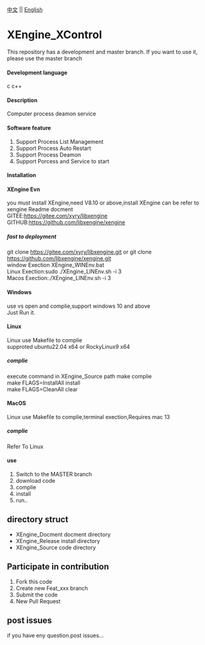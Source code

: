 [中文](README.md) ||  [English](README.en.md)  
# XEngine_XControl
This repository has a development and master branch. If you want to use it, please use the master branch

#### Development language
c c++  

#### Description
Computer process deamon service  

#### Software feature
1. Support Process List Management
2. Support Process Auto Restart
3. Support Process Deamon
4. Support Porcess and Service to start

#### Installation

#### XEngine Evn
you must install XEngine,need V8.10 or above,install XEngine can be refer to xengine Readme docment  
GITEE:https://gitee.com/xyry/libxengine  
GITHUB:https://github.com/libxengine/xengine

##### fast to deployment 
git clone https://gitee.com/xyry/libxengine.git or git clone https://github.com/libxengine/xengine.git  
window Exection XEngine_WINEnv.bat   
Linux Exection:sudo ./XEngine_LINEnv.sh -i 3  
Macos Exection:./XEngine_LINEnv.sh -i 3

#### Windows
use vs open and complie,support windows 10 and above   
Just Run it.

#### Linux
Linux use Makefile to complie  
supproted ubuntu22.04 x64 or RockyLinux9 x64  

##### complie
execute command in XEngine_Source path
make complie  
make FLAGS=InstallAll install  
make FLAGS=CleanAll clear  

#### MacOS
Linux use Makefile to complie,terminal exection,Requires mac 13

##### complie
Refer To Linux

#### use

1.  Switch to the MASTER branch
2.  download code
3.  complie
4.  install
5.  run..  

## directory struct
- XEngine_Docment   docment directory
- XEngine_Release   install directory
- XEngine_Source    code    directory

## Participate in contribution

1. Fork this code
2. Create new Feat_xxx branch
3. Submit the code
4. New Pull Request

## post issues

if you have eny question.post issues...
